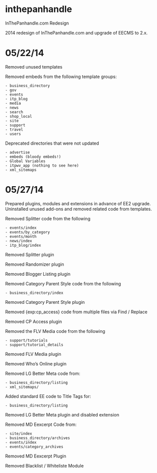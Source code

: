 inthepanhandle
==============

InThePanhandle.com Redesign

2014 redesign of InThePanhandle.com and upgrade of EECMS to 2.x.

05/22/14
==============

Removed unused templates

Removed embeds from the following template groups:
   
    - business_directory
    - gov
    - events
    - itp_blog
    - media
    - news
    - search
    - shop_local
    - site
    - support
    - travel
    - users

Deprecated directories that were not updated
    
    - advertise
    - embeds (bloody embeds!)
    - Global Variables
    - itpwv_app (nothing to see here)
    - xml_sitemaps

05/27/14
==============
Prepared plugins, modules and extensions in advance of EE2 upgrade. Uninstalled unused add-ons and removed related code from templates.

Removed Splitter code from the following
   
    - events/index
    - events/by_category
    - events/month
    - news/index
    - itp_blog/index

Removed Splitter plugin

Removed Randomizer plugin

Removed Blogger Listing plugin

Removed Category Parent Style code from the following
    
    - business_directory/index
    
Removed Category Parent Style plugin

Removed {exp:cp_access} code from multiple files via Find / Replace

Removed CP Access plugin

Removed the FLV Media code from the following
    
    - support/tutorials
    - support/tutorial_details

Removed FLV Media plugin

Removed Who’s Online plugin

Removed LG Better Meta code from:
    
    - business_directory/listing
    - xml_sitemaps/
    
Added standard EE code to Title Tags for:

    - business_directory/listing
    
Removed LG Better Meta plugin and disabled extension

Removed MD Eexcerpt Code from:
    
    - site/index
    - business_directory/archives
    - events/index
    - events/category_archives

Removed MD Eexcerpt Plugin

Removed Blacklist / Whiteliste Module
